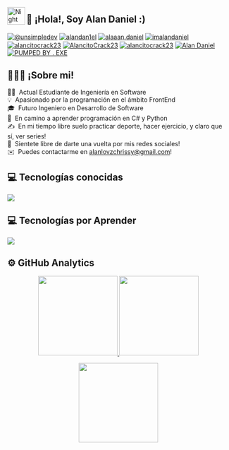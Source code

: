 <img alt="Night Coding" src="./assets/Hand%20Wave.gif" width='40' align="left"/><h2 align="left">👤 ¡Hola!, Soy Alan Daniel :)</h2>

<p align="left">

<a href = "mailto:alanlovzchrissy@gmail.com" target="blank"><img align="center" src="https://img.shields.io/badge/Gmail-D14836?style=for-the-badge&logo=gmail&logoColor=white" alt="@unsimpledev"  /></a>
<a href="https://www.facebook.com/alandan1el/" target="blank"><img align="center" src="https://img.shields.io/badge/Facebook-1877F2?style=for-the-badge&logo=facebook&logoColor=white" alt="alandan1el"  /></a>
<a href="https://www.instagram.com/alaaan.daniel/" target="blank"><img align="center" src="https://img.shields.io/badge/Instagram-E4405F?style=for-the-badge&logo=instagram&logoColor=white" alt="alaaan.daniel"  /></a>
<a href="https://www.tiktok.com/@imalandaniel" target="blank"><img align="center" src="https://img.shields.io/badge/TikTok-000000?style=for-the-badge&logo=tiktok&logoColor=white" alt="imalandaniel"  /></a>
<a href="https://www.twitch.tv/alancitocrack23" target="blank"><img align="center" src="https://img.shields.io/badge/Twitch-9146FF?style=for-the-badge&logo=twitch&logoColor=white" alt="alancitocrack23"  /></a>
<a href="https://www.xbox.com/es-MX/play/user/AlancitoCrack23" target="blank"><img align="center" src="https://img.shields.io/badge/Xbox-107C10?style=for-the-badge&logo=xbox&logoColor=white" alt="AlancitoCrack23"  /></a>
<a href="https://steamcommunity.com/profiles/76561199091088289/" target="blank"><img align="center" src="https://img.shields.io/badge/Steam-000000?style=for-the-badge&logo=steam&logoColor=white" alt="alancitocrack23"  /></a>
<a href="https://open.spotify.com/user/y4pfm7i7l1z51z06xxdes7kwu" target="blank"><img align="center" src="https://img.shields.io/badge/Spotify-1ED760?&style=for-the-badge&logo=spotify&logoColor=white" alt="Alan Daniel"  /></a>
<a href="https://www.epicgames.com/account/personal?productName=epicgames" target="blank"><img align="center" src="https://img.shields.io/badge/Epic%20Games-313131?style=for-the-badge&logo=Epic%20Games&logoColor=white" alt="PUMPED BY . EXE"  /></a>

</p>

<h2>👨🏻‍💻 ¡Sobre mi!</h2>

👨‍💻 &nbsp;Actual Estudiante de Ingeniería en Software\
💡 &nbsp;Apasionado por la programación en el ámbito FrontEnd\
🎓 &nbsp;Futuro Ingeniero en Desarrollo de Software\
🌱 &nbsp;En camino a aprender programación en C# y Python\
✍️ &nbsp;En mi tiempo libre suelo practicar deporte, hacer ejercicio, y claro que sí, ver series!\
💭 &nbsp;Sientete libre de darte una vuelta por mis redes sociales!\
✉️ &nbsp;Puedes contactarme en alanlovzchrissy@gmail.com! 

<h2>💻 Tecnologías conocidas</h2>
<!--tech stack icons-->
<p align="left">
  <a href="https://skillicons.dev">
    <img src="https://skillicons.dev/icons?i=html,css,js,java,git,github,react,postman,vscode,bash,ps&perline=12" />
  </a>
</p>

<h2>💻 Tecnologías por Aprender</h2>
<!--tech stack icons-->
<p align="left">
  <a href="https://skillicons.dev">
    <img src="https://skillicons.dev/icons?i=cs,py,dotnet,nodejs,mysql&perline=12" />
  </a>
</p>

<h2> ⚙️ GitHub Analytics</h2>

<p align="center">
  <a href="https://github.com/AlanVortex">
    <img height="180em" src="https://github-readme-stats-eight-theta.vercel.app/api?username=AlanVortex&show_icons=true&theme=algolia&include_all_commits=true&count_private=true"/>
  </a>
  <a href="https://github.com/AlanVortex">
    <img height="180em" src="https://github-readme-stats-eight-theta.vercel.app/api/top-langs/?username=AlanVortex&layout=compact&langs_count=8&theme=algolia"/>
  </a>
</p>

<p align="center">
  <img height="180em" src="https://github-readme-streak-stats.herokuapp.com/?user=AlanVortex&theme=dark&hide_border=true"/>
</p>
